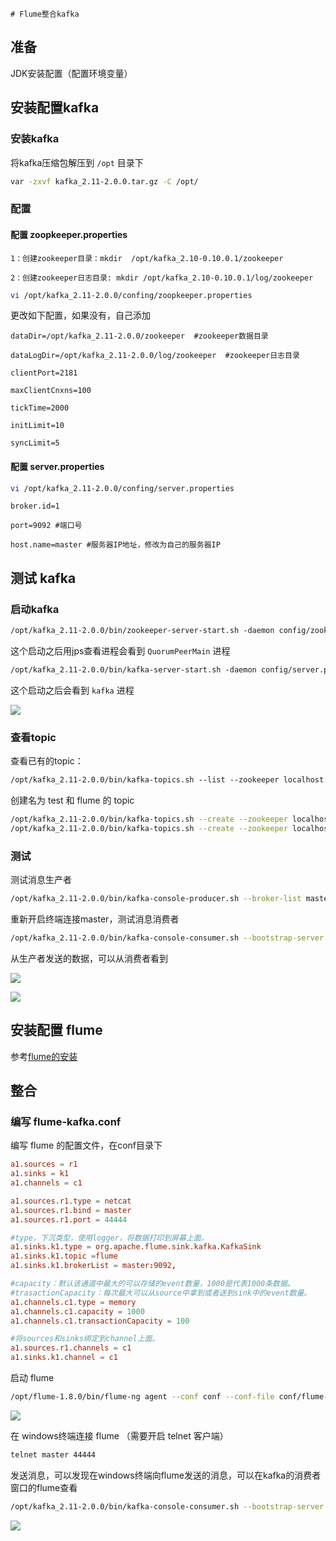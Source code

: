 	# Flume整合kafka

## 准备

JDK安装配置（配置环境变量）

## 安装配置kafka

### 安装kafka

 将kafka压缩包解压到 `/opt` 目录下

```sh
var -zxvf kafka_2.11-2.0.0.tar.gz -C /opt/
```

### 配置

#### 配置 zoopkeeper.properties

```
1：创建zookeeper目录：mkdir  /opt/kafka_2.10-0.10.0.1/zookeeper  

2：创建zookeeper日志目录: mkdir /opt/kafka_2.10-0.10.0.1/log/zookeeper
```

```sh
vi /opt/kafka_2.11-2.0.0/confing/zoopkeeper.properties
```

更改如下配置，如果没有，自己添加

```properties
dataDir=/opt/kafka_2.11-2.0.0/zookeeper  #zookeeper数据目录

dataLogDir=/opt/kafka_2.11-2.0.0/log/zookeeper  #zookeeper日志目录

clientPort=2181

maxClientCnxns=100

tickTime=2000

initLimit=10

syncLimit=5
```

#### 配置 server.properties

```sh
vi /opt/kafka_2.11-2.0.0/confing/server.properties
```

```properties
broker.id=1

port=9092 #端口号

host.name=master #服务器IP地址，修改为自己的服务器IP
```

## 测试 kafka
### 启动kafka

```sh
/opt/kafka_2.11-2.0.0/bin/zookeeper-server-start.sh -daemon config/zookeeper.properties
```

这个启动之后用jps查看进程会看到 `QuorumPeerMain` 进程

```sh
/opt/kafka_2.11-2.0.0/bin/kafka-server-start.sh -daemon config/server.properties
```

这个启动之后会看到 `kafka` 进程

![](http://www.droliz.cn/markdown_img/Pasted%20image%2020220516101954.png)

### 查看topic

查看已有的topic：

```sh
/opt/kafka_2.11-2.0.0/bin/kafka-topics.sh --list --zookeeper localhost:2181
```

创建名为 test 和 flume 的 topic

```sh
/opt/kafka_2.11-2.0.0/bin/kafka-topics.sh --create --zookeeper localhost:2181 --replication-factor 1 --partitions 1 --topic test  
/opt/kafka_2.11-2.0.0/bin/kafka-topics.sh --create --zookeeper localhost:2181 --replication-factor 1 --partitions 1 --topic flume
```

### 测试
测试消息生产者

```sh
/opt/kafka_2.11-2.0.0/bin/kafka-console-producer.sh --broker-list master:9092 --topic test
```

重新开启终端连接master，测试消息消费者

```sh
/opt/kafka_2.11-2.0.0/bin/kafka-console-consumer.sh --bootstrap-server master:9092 --topic test --from-beginning
```

从生产者发送的数据，可以从消费者看到

![](http://www.droliz.cn/markdown_img/Pasted%20image%2020220516100014.png)

![](http://www.droliz.cn/markdown_img/Pasted%20image%2020220516095958.png)

## 安装配置 flume

参考[flume的安装](https://zhuanlan.zhihu.com/p/511455862) 

## 整合

### 编写 flume-kafka.conf 

编写 flume 的配置文件，在conf目录下

```conf
a1.sources = r1  
a1.sinks = k1  
a1.channels = c1

a1.sources.r1.type = netcat  
a1.sources.r1.bind = master  
a1.sources.r1.port = 44444

#type，下沉类型，使用logger，将数据打印到屏幕上面。  
a1.sinks.k1.type = org.apache.flume.sink.kafka.KafkaSink  
a1.sinks.k1.topic =flume  
a1.sinks.k1.brokerList = master:9092,

#capacity：默认该通道中最大的可以存储的event数量，1000是代表1000条数据。  
#trasactionCapacity：每次最大可以从source中拿到或者送到sink中的event数量。  
a1.channels.c1.type = memory  
a1.channels.c1.capacity = 1000  
a1.channels.c1.transactionCapacity = 100

#将sources和sinks绑定到channel上面。  
a1.sources.r1.channels = c1  
a1.sinks.k1.channel = c1
```

启动 flume

```sh
/opt/flume-1.8.0/bin/flume-ng agent --conf conf --conf-file conf/flume-kafka.conf --name a1 -Dflume.root.logger=INFO,console
```

![](http://www.droliz.cn/markdown_img/Pasted%20image%2020220516104201.png)

在 windows终端连接 flume （需要开启 telnet 客户端）

```sh
telnet master 44444
```

发送消息，可以发现在windows终端向flume发送的消息，可以在kafka的消费者窗口的flume查看

```sh
/opt/kafka_2.11-2.0.0/bin/kafka-console-consumer.sh --bootstrap-server master:9092 --topic flume --from-beginning
```

![](http://www.droliz.cn/markdown_img/Pasted%20image%2020220516104512.png)
